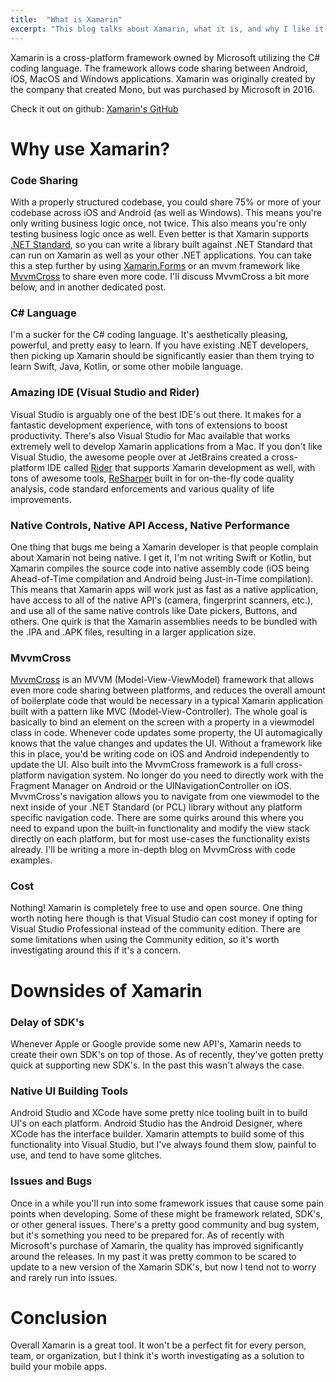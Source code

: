 ```yaml
---
title:  "What is Xamarin"
excerpt: "This blog talks about Xamarin, what it is, and why I like it!"
---
```

Xamarin is a cross-platform framework owned by Microsoft utilizing the C# coding language. The framework allows code sharing between Android, iOS, MacOS and Windows applications. Xamarin was originally created by the company that created Mono, but was purchased by Microsoft in 2016.

Check it out on github: [Xamarin's GitHub](https://github.com/xamarin) 

# Why use Xamarin?
### Code Sharing
With a properly structured codebase, you could share 75% or more of your codebase across iOS and Android (as well as Windows). This means you're only writing business logic once, not twice. This also means you're only testing business logic once as well. Even better is that Xamarin supports [.NET Standard](https://docs.microsoft.com/en-us/dotnet/standard/net-standard), so you can write a library built against .NET Standard that can run on Xamarin as well as your other .NET applications. You can take this a step further by using [Xamarin.Forms](https://docs.microsoft.com/en-us/xamarin/xamarin-forms/) or an mvvm framework like [MvvmCross](https://www.mvvmcross.com/) to share even more code. I'll discuss MvvmCross a bit more below, and in another dedicated post.

### C# Language
I'm a sucker for the C# coding language. It's aesthetically pleasing, powerful, and pretty easy to learn. If you have existing .NET developers, then picking up Xamarin should be significantly easier than them trying to learn Swift, Java, Kotlin, or some other mobile language.

### Amazing IDE (Visual Studio and Rider)
Visual Studio is arguably one of the best IDE's out there. It makes for a fantastic development experience, with tons of extensions to boost productivity. There's also Visual Studio for Mac available that works extremely well to develop Xamarin applications from a Mac. If you don't like Visual Studio, the awesome people over at JetBrains created a cross-platform IDE called [Rider](https://www.jetbrains.com/rider/) that supports Xamarin development as well, with tons of awesome tools, [ReSharper](https://www.jetbrains.com/resharper/) built in for on-the-fly code quality analysis, code standard enforcements and various quality of life improvements.

### Native Controls, Native API Access, Native Performance
One thing that bugs me being a Xamarin developer is that people complain about Xamarin not being native. I get it, I'm not writing Swift or Kotlin, but Xamarin compiles the source code into native assembly code (iOS being Ahead-of-Time compilation and Android being Just-in-Time compilation). This means that Xamarin apps will work just as fast as a native application, have access to all of the native API's (camera, fingerprint scanners, etc.), and use all of the same native controls like Date pickers, Buttons, and others. One quirk is that the Xamarin assemblies needs to be bundled with the .IPA and .APK files, resulting in a larger application size.

### MvvmCross
[MvvmCross](https://www.mvvmcross.com/) is an MVVM (Model-View-ViewModel) framework that allows even more code sharing between platforms, and reduces the overall amount of boilerplate code that would be necessary in a typical Xamarin application built with a pattern like MVC (Model-View-Controller). The whole goal is basically to bind an element on the screen with a property in a viewmodel class in code. Whenever code updates some property, the UI automagically knows that the value changes and updates the UI. Without a framework like this in place, you'd be writing code on iOS and Android independently to update the UI. Also built into the MvvmCross framework is a full cross-platform navigation system. No longer do you need to directly work with the Fragment Manager on Android or the UINavigationController on iOS. MvvmCross's navigation allows you to navigate from one viewmodel to the next inside of your .NET Standard (or PCL) library without any platform specific navigation code. There are some quirks around this where you need to expand upon the built-in functionality and modify the view stack directly on each platform, but for most use-cases the functionality exists already. I'll be writing a more in-depth blog on MvvmCross with code examples.

### Cost
Nothing! Xamarin is completely free to use and open source. One thing worth noting here though is that Visual Studio can cost money if opting for Visual Studio Professional instead of the community edition. There are some limitations when using the Community edition, so it's worth investigating around this if it's a concern.

# Downsides of Xamarin
### Delay of SDK's
Whenever Apple or Google provide some new API's, Xamarin needs to create their own SDK's on top of those. As of recently, they've gotten pretty quick at supporting new SDK's. In the past this wasn't always the case.

### Native UI Building Tools
Android Studio and XCode have some pretty nice tooling built in to build UI's on each platform. Android Studio has the Android Designer, where XCode has the interface builder. Xamarin attempts to build some of this functionality into Visual Studio, but I've always found them slow, painful to use, and tend to have some glitches.

### Issues and Bugs
Once in a while you'll run into some framework issues that cause some pain points when developing. Some of these might be framework related, SDK's, or other general issues. There's a pretty good community and bug system, but it's something you need to be prepared for. As of recently with Microsoft's purchase of Xamarin, the quality has improved significantly around the releases. In my past it was pretty common to be scared to update to a new version of the Xamarin SDK's, but now I tend not to worry and rarely run into issues.

# Conclusion
Overall Xamarin is a great tool. It won't be a perfect fit for every person, team, or organization, but I think it's worth investigating as a solution to build your mobile apps.
